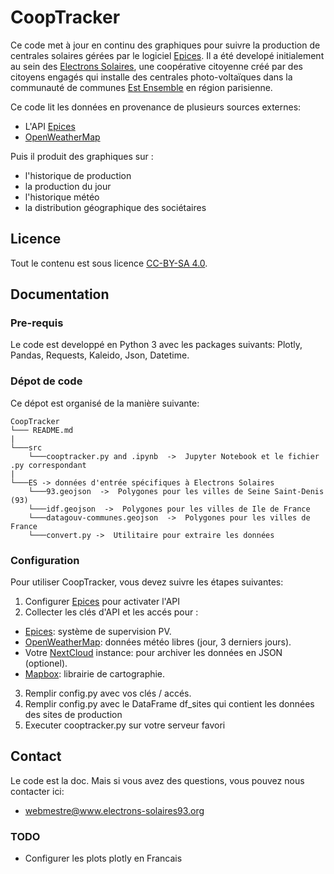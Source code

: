 # CoopTracker 
Ce code met à jour en continu des graphiques pour suivre la production de centrales solaires gérées par le logiciel [Epices](https://www.epices-energie.fr/fr/). Il a été developé initialement au sein des [Electrons Solaires](https://www.electrons-solaires93.org), une coopérative citoyenne créé par des citoyens engagés qui installe des centrales photo-voltaïques dans la communauté de communes [Est Ensemble](https://www.est-ensemble.fr) en région parisienne. 

Ce code lit les données en provenance de plusieurs sources externes:
- L'API [Epices](https://www.epices-energie.fr/fr/) 
- [OpenWeatherMap](https://openweathermap.org)

Puis il produit des graphiques sur :
- l'historique de production 
- la production du jour
- l'historique météo 
- la distribution géographique des sociétaires

## Licence
Tout le contenu est sous licence [CC-BY-SA 4.0](https://creativecommons.org/licenses/by-sa/4.0/).

## Documentation
### Pre-requis
Le code est developpé en Python 3 avec les packages suivants: Plotly, Pandas, Requests, Kaleido, Json, Datetime. 

### Dépot de code
Ce dépot est organisé de la manière suivante:

```
CoopTracker
└─── README.md
|
└───src
    └───cooptracker.py and .ipynb  ->  Jupyter Notebook et le fichier .py correspondant
|
└───ES -> données d'entrée spécifiques à Electrons Solaires
    └───93.geojson  ->  Polygones pour les villes de Seine Saint-Denis (93)
    └───idf.geojson  ->  Polygones pour les villes de Ile de France    
    └───datagouv-communes.geojson  ->  Polygones pour les villes de France
    └───convert.py ->  Utilitaire pour extraire les données
```

### Configuration
Pour utiliser CoopTracker, vous devez suivre les étapes suivantes:
 1. Configurer [Epices](https://www.epices-energie.fr/fr/) pour activater l'API
 2. Collecter les clés d'API et les accés pour :
- [Epices](https://www.epices-energie.fr/fr/): système de supervision PV.  
- [OpenWeatherMap](https://openweathermap.org): données météo libres (jour,  3 derniers jours).  
- Votre [NextCloud](https://nextcloud.com) instance: pour archiver les données en JSON (optionel).
- [Mapbox](https://www.mapbox.com): librairie de cartographie. 
 3. Remplir config.py avec vos clés / accés. 
 4. Remplir config.py avec le DataFrame df_sites qui contient les données des sites de production
 5. Executer cooptracker.py sur votre serveur favori 

## Contact
Le code est la doc. Mais si vous avez des questions, vous pouvez nous contacter ici:
- webmestre@www.electrons-solaires93.org

### TODO

- Configurer les plots plotly en Francais
